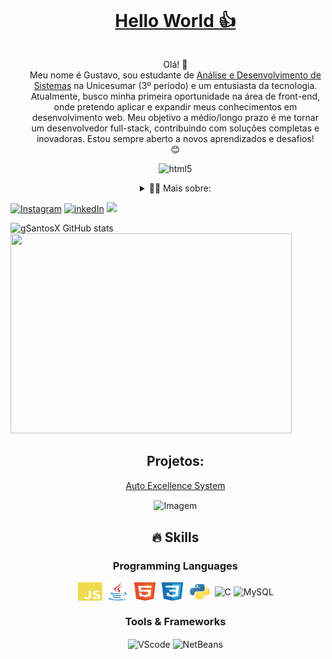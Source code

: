 <!--título-->
<div id="user-content-toc">
  <ul align="center">
    <summary><h1 style="display: inline-block"><u>Hello World 👍</u></h1></summary>
</div>

<!-- Presentation -->
<div id="user-content-toc">
  <ul align="center">
    <p>
    Olá! 👋<br>
    Meu nome é Gustavo, sou estudante de <u>Análise e Desenvolvimento de Sistemas</u> na Unicesumar (3º período) e um entusiasta da tecnologia. Atualmente, busco minha primeira oportunidade na área de front-end,      onde pretendo aplicar e expandir meus conhecimentos em desenvolvimento web. Meu objetivo a médio/longo prazo é me tornar um desenvolvedor full-stack, contribuindo com soluções completas e inovadoras.       Estou sempre aberto a novos aprendizados e desafios!<br>😊
      <p style="align: center">
        <img width="500" height="300" alt="html5" src="https://c.tenor.com/GfSX-u7VGM4AAAAC/coding.gif">
      </p>
    </p>
  </ul>
</div>

<!-- Dropdown -->
<div id="user-content-toc">
  <ul align="center">
    <details>
      <summary>👨‍💻 Mais sobre:</summary>
        <p>
          Tenho 28 anos, resido no Brasil estou estudando inglês, no entanto meu inglês está caominhando para o intermediado, com foco alcançaremos a fluência. Minha experiência (estudos) inclui o uso de             SQL,        Java, HTML5, CSS e JavaScript. Gosto muito de estudar as ferramentas de tecnologia desde as de programação e de desenvolvimento, acredito que meus trabalhos anteriores mesmo que não             relacionados a          area     de TI, me ajudaram a desenvolver habilidades essenciais como criatividade, comunicação, liderança, foco em detalhes e lógica.<br>
          <h3>Interesses pessoais:</h3>
          Sou apaixonado por pesquisar atualidades e coisas novas relacionadas a area. Acredito que esses interesses ampliam minha percepção e me ajudam a encontrar soluções criativas e inovadoras no dia a           dia!<br>
          \o/
        </p>
    </details>
   </ul>
</div>

<!-- Links -->
[![Instagram](https://img.shields.io/badge/Instagram-E4405F?style=for-the-badge&logo=instagram&logoColor=white)](https://www.instagram.com/gusantttos/)
[![inkedIn](https://img.shields.io/badge/LinkedIn-0077B5?style=for-the-badge&logo=linkedin&logoColor=white)](https://www.linkedin.com/in/gustavossantoss/)
<a href = "mailto:ovatsug4212@gmail.com"><img src="https://img.shields.io/badge/Gmail-D14836?style=for-the-badge&logo=gmail&logoColor=white" target="_blank"></a>
    
<!-- GithubStats -->
![gSantosX GitHub stats](https://github-readme-stats.vercel.app/api?username=gSantosX&show_icons=true&theme=gotham)
<img  width="450" height="320em" src="https://github-readme-stats.vercel.app/api/top-langs/?username=gSantosX&layout=compact&langs_count=7&theme=gotham"/>

<!-- Portfolio -->
  <div style="flex-basis: 48%; id="user-content-toc">
     <ul align="center">
        <h2>Projetos: </h2>
           <p>
            <a href="https://github.com/gSantosX/Projeto-OS-Funilaria.git">Auto Excellence System</a><br>
           </p>
     </ul>
  </div>

<!-- GIF -->
<div id="user-content-toc">
  <ul align="center">
    <p style="text-align: center;">
      <img align="center" src="https://media.giphy.com/media/v1.Y2lkPWVjZjA1ZTQ3bWdrcHI5ajgyMG10YWhudHB6dHExcGYzNDNzYjZhdmhpNGR6ZHpyOSZlcD12MV9naWZzX3NlYXJjaCZjdD1n/1C8bHHJturSx2/giphy.gif" alt="Imagem">
    </p>
  </ul>
</div>
<!-- Skills: Programming Languages -->
  <div style="flex-basis: 48%; id="user-content-toc">
     <ul align="center">
        <h2>🔥 Skills</h2>
        <h3>Programming Languages</h3>
        <img align="center" alt="Js" height="30" width="40" src="https://raw.githubusercontent.com/devicons/devicon/master/icons/javascript/javascript-plain.svg">
        <img align="center" alt="Java" height="30" width="40" src="https://raw.githubusercontent.com/devicons/devicon/master/icons/java/java-original.svg">
        <img align="center" alt="HTML" height="30" width="40" src="https://raw.githubusercontent.com/devicons/devicon/master/icons/html5/html5-original.svg">
        <img align="center" alt="CSS" height="30" width="40" src="https://raw.githubusercontent.com/devicons/devicon/master/icons/css3/css3-original.svg">
        <img align="center" alt="Python" height="30" width="40" src="https://raw.githubusercontent.com/devicons/devicon/master/icons/python/python-original.svg">
        <img align="center" alt="C" height="30" width="40" src="https://cdn.jsdelivr.net/gh/devicons/devicon/icons/c/c-original.svg">
        <img align="center" alt="MySQL" height="30" width="40" src="https://upload.wikimedia.org/wikipedia/commons/thumb/b/b2/Database-mysql.svg/500px-Database-mysql.svg.png?20220815123837">
     </ul>
  </div>
  
  <!-- Skills: Tools & Frameworks -->
  <div style="flex-basis: 48%; justify-content: center; id="user-content-toc"">
    <ul align="center">
      <h3>Tools & Frameworks</h3>
      <img align="center" alt="VScode" height="30" width="40" src="https://cdn.jsdelivr.net/gh/devicons/devicon/icons/vscode/vscode-original.svg">
      <img align="center" alt="NetBeans" height="30" width="40" src="https://netbeans.apache.org/_/images/apache-netbeans.svg">
    </ul>
  </div>
